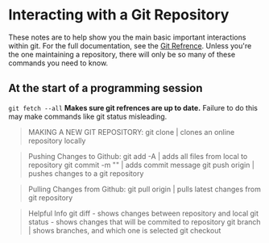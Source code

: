 # Interacting with a Git Repository
These notes are to help show you the main basic important interactions within git. For the full documentation, see the [Git Refrence](https://git-scm.com/docs). Unless you're the one maintaining a repository, there will only be so many of these commands you need to know.

## At the start of a programming session
```git fetch --all``` **Makes sure git refrences are up to date.** Failure to do this may make commands like git status misleading.


> MAKING A NEW GIT REPOSITORY:
git clone <url> | clones an online repository locally

> Pushing Changes to Github:
git add -A | adds all files from local to repository
git commit -m "<message>" | adds commit message
git push origin <branch> | pushes changes to a git repository

> Pulling Changes from Github:
git pull origin <branch> | pulls latest changes from git repository

> Helpful Info
git diff - shows changes between repository and local
git status - shows changes that will be commited to repository
git branch | shows branches, and which one is selected
git checkout <branch>

